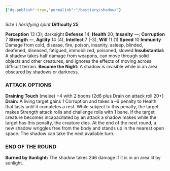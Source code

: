 ```yaml
---
{"dg-publish":true,"permalink":"/bestiary/shadow/"}
---
```


*Size 1 horrifying spirit*
**Difficulty 25**

**Perception** 13 (3); darksight 
**Defense** 14; **Health** 20; **Insanity** —; **Corruption** 7 
**Strength** —, **Agility** 14 (4), **Intellect** 7 (-3), **Will** 11 (1) 
**Speed** 10
**Immunity** Damage from cold, disease, fire, poison, insanity, asleep, blinded, deafened, diseased, fatigued, immobilized, poisoned, slowed
**Insubstantial:** A shadow takes half damage from weapons, can move through solid objects and other creatures, and ignores the effects of moving across difficult terrain.
**Become the Night:** A shadow is invisible while in an area obscured by shadows or darkness.
### ATTACK OPTIONS
**Draining Touch** (melee) +4 with 2 boons (2d6 plus Drain on attack roll 20+)
**Drain:** A living target gains 1 Corruption and takes a –6 penalty to Health that lasts until it completes a rest. While subject to this penalty, the target makes Strength attack rolls and challenge rolls with 1 bane. If the target creature becomes incapacitated by an attack a shadow makes while the target has this penalty, the creature dies. At the end of the next round, a new shadow wriggles free from the body and stands up in the nearest open space. The shadow can take the next available turn.
### END OF THE ROUND
**Burned by Sunlight:** The shadow takes 2d6 damage if it is in an area lit by sunlight.